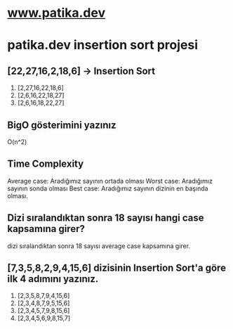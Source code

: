 # www.patika.dev

# patika.dev insertion sort projesi 
## [22,27,16,2,18,6] -> Insertion Sort
 1. [2,27,16,22,18,6]
 2. [2,6,16,22,18,27]
 3. [2,6,16,18,22,27]
## BigO gösterimini yazınız
O(n^2)
## Time Complexity 
Average case: Aradığımız sayının ortada olması
Worst case: Aradığımız sayının sonda olması
Best case: Aradığımız sayının dizinin en başında olması.
## Dizi sıralandıktan sonra 18 sayısı hangi case kapsamına girer?
dizi sıralandıktan sonra 18 sayısı average case kapsamına girer.
## [7,3,5,8,2,9,4,15,6] dizisinin Insertion Sort'a göre ilk 4 adımını yazınız.
1. [2,3,5,8,7,9,4,15,6]
2. [2,3,4,8,7,9,5,15,6]
3. [2,3,4,5,7,9,8,15,6]
4. [2,3,4,5,6,9,8,15,7]
